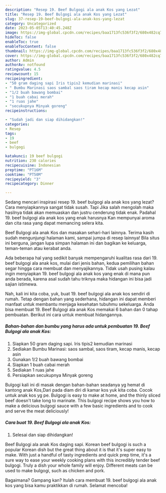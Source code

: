 ```yaml
---
description: "Resep 19. Beef Bulgogi ala anak Kos yang Lezat"
title: "Resep 19. Beef Bulgogi ala anak Kos yang Lezat"
slug: 37-resep-19-beef-bulgogi-ala-anak-kos-yang-lezat
category: Uncategorized
date: 2023-05-05T13:40:45.248Z
image: https://img-global.cpcdn.com/recipes/baa1713fc536f3f2/680x482cq70/19-beef-bulgogi-ala-anak-kos-foto-resep-utama.jpg
hideToc: false
enableToc: true
enableTocContent: false
thumbnail: https://img-global.cpcdn.com/recipes/baa1713fc536f3f2/680x482cq70/19-beef-bulgogi-ala-anak-kos-foto-resep-utama.jpg
cover: https://img-global.cpcdn.com/recipes/baa1713fc536f3f2/680x482cq70/19-beef-bulgogi-ala-anak-kos-foto-resep-utama.jpg
author: Admin
authorAv: notfound
ratingvalue: 4.5
reviewcount: 15
recipeingredient:
- "50 gram daging sapi Iris tipis2 kemudian marinasi"
- " Bumbu Marinasi saos sambal saos tiram kecap manis kecap asin"
- "1/2 buah bawang bombai"
- "1 buah cabai merah"
- "1 ruas jahe"
- "secukupnya Minyak goreng"
recipeinstructions:

- "Sudah jadi dan siap dihidangkan!"
categories:
- Resep
tags:
- 19
- beef
- bulgogi

katakunci: 19 beef bulgogi 
nutrition: 230 calories
recipecuisine: Indonesian
preptime: "PT16M"
cooktime: "PT50M"
recipeyield: "3"
recipecategory: Dinner

---
```



Sedang mencari inspirasi resep 19. beef bulgogi ala anak kos yang lezat? Cara menyiapkannya sangat tidak susah. Tapi Jika salah mengolah maka hasilnya tidak akan memuaskan dan justru cenderung tidak enak. Padahal 19. beef bulgogi ala anak kos yang enak harusnya Kan mempunyai aroma dan cita rasa yang dapat memancing selera kita.


Beef Bulgogi ala anak Kos dan masakan sehari-hari lainnya. Terima kasih sudah mengunjungi halaman kami, sampai jumpa di resep lainnya! Bila situs ini berguna, jangan lupa simpan halaman ini dan bagikan ke keluarga, teman-teman atau kerabat anda.

Ada beberapa hal yang sedikit banyak mempengaruhi kualitas rasa dari 19. beef bulgogi ala anak kos, mulai dari jenis bahan, kedua pemilihan bahan segar hingga cara membuat dan menyajikannya. Tidak usah pusing kalau ingin menyiapkan 19. beef bulgogi ala anak kos yang enak di mana pun anda berada, karena asal sudah tahu triknya maka hidangan ini bisa jadi sajian istimewa.


Nah, kali ini kita coba, yuk, buat 19. beef bulgogi ala anak kos sendiri di rumah. Tetap dengan bahan yang sederhana, hidangan ini dapat memberi manfaat untuk membantu menjaga kesehatan tubuhmu sekeluarga. Anda bisa membuat 19. Beef Bulgogi ala anak Kos memakai 6 bahan dan 0 tahap pembuatan. Berikut ini cara untuk membuat hidangannya.

<!--inarticleads1-->

##### Bahan-bahan dan bumbu yang harus ada untuk pembuatan 19. Beef Bulgogi ala anak Kos:

1. Siapkan 50 gram daging sapi. Iris tipis2 kemudian marinasi
1. Sediakan  Bumbu Marinasi: saos sambal, saos tiram, kecap manis, kecap asin
1. Gunakan 1/2 buah bawang bombai
1. Siapkan 1 buah cabai merah
1. Sediakan 1 ruas jahe
1. Persiapkan secukupnya Minyak goreng


Bulgogi kali ini di masak dengan bahan-bahan seadanya yg hemat di kantong anak Kos,Dari pada diam diri di kamar kos yuk kita coba. Cocok untuk anak kos yg pe. Bulgogi is easy to make at home, and the thinly sliced beef doesn&#39;t take long to marinate. This bulgogi recipe shows you how to make a delicious bulgogi sauce with a few basic ingredients and to cook and serve the meat deliciously! 

<!--inarticleads2-->

##### Cara buat 19. Beef Bulgogi ala anak Kos:


1. Selesai dan siap dihidangkan!

Beef Bulgogi ala anak Kos daging sapi. Korean beef bulgogi is such a popular Korean dish but the great thing about it is that it&#39;s super easy to make. With just a handful of tasty ingredients and quick prep time, it&#39;s a sure way to ease your weekly cooking plans with this incredibly tender beef bulgogi. Truly a dish your whole family will enjoy. Different meats can be used to make bulgogi, such as chicken and pork. 

Bagaimana? Gampang kan? Itulah cara membuat 19. beef bulgogi ala anak kos yang bisa kamu praktikkan di rumah. Selamat mencoba!
